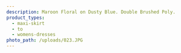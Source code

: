 ```yaml
---
description: Maroon Floral on Dusty Blue. Double Brushed Poly.
product_types:
  - maxi-skirt
  - to
  - womens-dresses
photo_path: /uploads/023.JPG
---
```

